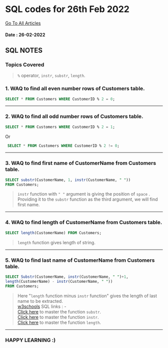 # SQL codes for 26th Feb 2022

[Go To All Articles](/sql-notes-2022)  

#### Date : 26-02-2022
## SQL NOTES  
### Topics Covered  
>  `%`  operator,  `instr`, `substr`,  `length`.

### 1.  WAQ to find all even number rows of Customers table.
```sql
SELECT * FROM Customers WHERE CustomerID % 2 = 0;  
```  
---
### 2.  WAQ to find all odd number rows of Customers table.
```sql  
SELECT * FROM Customers WHERE CustomerID % 2 = 1;  
```  
Or  

```sql
 SELECT * FROM Customers WHERE CustomerID % 2 != 0;  
```
---
### 3. WAQ to find first name of CustomerName from Customers table.
```sql
SELECT substr(CustomerName, 1, instr(CustomerName, " "))
FROM Customers;
```  
> `instr` function with `" "`  argument is giving the position of `space` .
> Providing it to the `substr`  function as the third argument, we will find first name.
---  

### 4. WAQ to find length of CustomerName from Customers table.
```sql
SELECT length(CustomerName) FROM Customers;
```  
> `length` function gives length of string.  

---  

### 5.  WAQ to find last name of CustomerName from Customers table.
```sql
SELECT Substr(CustomerName, instr(CustomerName, " ")+1,
length(CustomerName) - instr(CustomerName, " "))
FROM Customers;

```  
> Here "`length` function minus `instr`  function" gives the length of last name to be extracted.  
> [w3schools](https://www.w3schools.com/sql/) SQL links : -  
> [Click here](https://lrbc.ml/8hbEqXrFb) to master the function `substr`.  
> [Click here](https://lrbc.ml/57TJKY1xw) to master the function `instr`.  
> [Click here](https://lrbc.ml/FBm1A2JaI) to master the function `length`.  
---  

### HAPPY LEARNING :)
